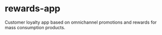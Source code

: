 # rewards-app
Customer loyalty app based on omnichannel promotions and rewards for mass consumption products.
